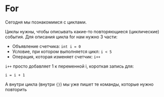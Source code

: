 # For
Сегодня мы познакомимся с циклами.

Циклы нужны, чтобы описывать какие-то повторяющиеся (циклические) события.
Для описания цикла for нам нужно 3 части:
- Объявление счетчика: `int i = 0`
- Условие, при котором выполняется цикл: `i < 5`
- Операция, которая изменяет счетчик: `i++`

`i++` просто добавляет 1 к переменной i, 
короткая запись для:

`i = i + 1`

А внутри цикла (внутри `{}`) мы уже пишет те команды, которые нужно повторить